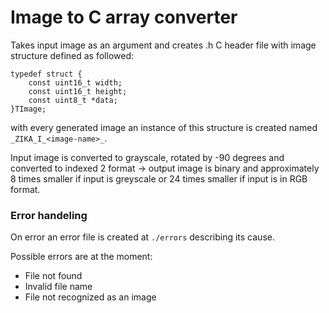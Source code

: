 # Image to C array converter

Takes input image as an argument and creates .h C header file with image structure defined as followed:
```
typedef struct {
	const uint16_t width;
	const uint16_t height;
	const uint8_t *data;
}TImage;
```
with every generated image an instance of this structure is created named `_ZIKA_I_<image-name>_`.

Input image is converted to grayscale, rotated by -90 degrees and converted to indexed 2 format -> output image is binary and approximately 8 times smaller if input is greyscale or 24 times smaller if input is in RGB format.

### Error handeling
On error an error file is created at `./errors` describing its cause.

Possible errors are at the moment:
- File not found
- Invalid file name
- File not recognized as an image

